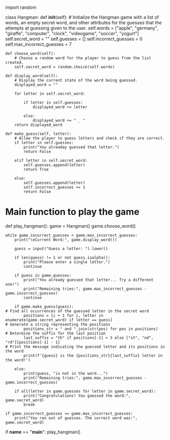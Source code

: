 import random

class Hangman:
    def __init__(self):
        # Initialize the Hangman game with a list of words, an empty secret word, and other attributes for the guesses that the attempts at guessing given to the user.
        self.words = ["apple", "germany", "giraffe", "computer", "clock", "videogame", "soccer", "yogurt"]
        self.secret_word = ""
        self.guesses = []
        self.incorrect_guesses = 0
        self.max_incorrect_guesses = 7

    def choose_word(self):
        # Choose a random word for the player to guess from the list created.
        self.secret_word = random.choice(self.words)

    def display_word(self):
        # Display the current state of the word being guessed.
        displayed_word = ""
        
        for letter in self.secret_word:
            
            if letter in self.guesses:
                displayed_word += letter
                
            else:
                displayed_word += " _ "
        return displayed_word

    def make_guess(self, letter):
        # Allow the player to guess letters and check if they are correct.
        if letter in self.guesses:
            print("You alreaday guessed that letter.")
            return False
            
        elif letter in self.secret_word:
            self.guesses.append(letter)
            return True
            
        else:
            self.guesses.append(letter)
            self.incorrect_guesses += 1
            return False

# Main function to play the game
def play_hangman():
    game = Hangman()
    game.choose_word()

    while game.incorrect_guesses < game.max_incorrect_guesses:
        print("\nCurrent Word:", game.display_word())

        guess = input("Guess a letter: ").lower()

        if len(guess) != 1 or not guess.isalpha():
            print("Please enter a single letter.")
            continue

        if guess in game.guesses:
            print("You already guessed that letter... Try a different one!")
            print("Remaining tries:", game.max_incorrect_guesses - game.incorrect_guesses)
            continue

        if game.make_guess(guess):
    # Find all occurrences of the guessed letter in the secret word
            positions = [i + 1 for i, letter in enumerate(game.secret_word) if letter == guess]
    # Generate a string representing the positions
            positions_str = " and ".join(str(pos) for pos in positions)
    # Determine the suffix for the last position
            last_suffix = "th" if positions[-1] > 3 else ["st", "nd", "rd"][positions[-1] - 1]
    # Print the message indicating the guessed letter and its positions in the word
            print(f'{guess} is the {positions_str}{last_suffix} letter in the word!')
    
        else:
            print(guess, "is not in the word...")
            print("Remaining tries:", game.max_incorrect_guesses - game.incorrect_guesses)

        if all(letter in game.guesses for letter in game.secret_word):
            print("Congratulations! You guessed the word:", game.secret_word)
            break
        
    if game.incorrect_guesses >= game.max_incorrect_guesses:
        print("You ran out of guesses. The correct word was:", game.secret_word)

if __name__ == "__main__":
    play_hangman()

